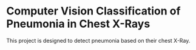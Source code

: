 # Computer Vision Classification of Pneumonia in Chest X-Rays
This project is designed to detect pneumonia based on their chest X-Ray.

